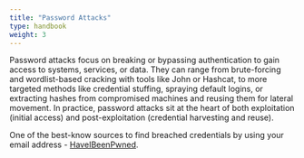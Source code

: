 ```yaml
---
title: "Password Attacks"
type: handbook
weight: 3
---
```


Password attacks focus on breaking or bypassing authentication to gain access to systems, services, or data. They can range from brute-forcing and wordlist-based cracking with tools like John or Hashcat, to more targeted methods like credential stuffing, spraying default logins, or extracting hashes from compromised machines and reusing them for lateral movement. In practice, password attacks sit at the heart of both exploitation (initial access) and post-exploitation (credential harvesting and reuse).

One of the best-know sources to find breached credentials by using your email address - [HaveIBeenPwned](https://haveibeenpwned.com/).